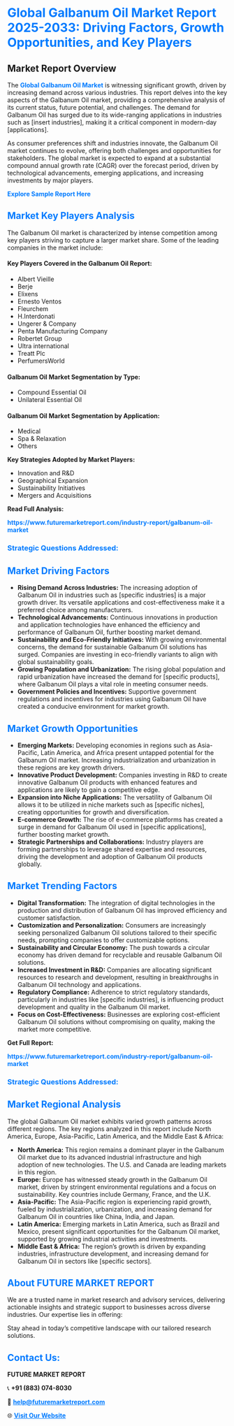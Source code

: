 <h1 style="color: #007BFF;">Global Galbanum Oil Market Report 2025-2033: Driving Factors, Growth Opportunities, and Key Players</h1>

<section id="overview">
<h2>Market Report Overview</h2>
<p>The <a href="https://www.futuremarketreport.com/industry-report/galbanum-oil-market" style="color: #007BFF; text-decoration: none;"><strong>Global Galbanum Oil Market</strong></a> is witnessing significant growth, driven by increasing demand across various industries. This report delves into the key aspects of the Galbanum Oil market, providing a comprehensive analysis of its current status, future potential, and challenges. The demand for Galbanum Oil has surged due to its wide-ranging applications in industries such as [insert industries], making it a critical component in modern-day [applications].</p>
<p>As consumer preferences shift and industries innovate, the Galbanum Oil market continues to evolve, offering both challenges and opportunities for stakeholders. The global market is expected to expand at a substantial compound annual growth rate (CAGR) over the forecast period, driven by technological advancements, emerging applications, and increasing investments by major players.</p>
</section>

<section id="overview">
<p><a href="https://www.futuremarketreport.com/request-sample/reportId=36790" style="color: #007BFF; text-decoration: none;"><strong>Explore Sample Report Here</strong></a></p>
</section>

<section id="key-players">
<h2 style="color: #007BFF;">Market Key Players Analysis</h2>
<p>The Galbanum Oil market is characterized by intense competition among key players striving to capture a larger market share. Some of the leading companies in the market include:</p>
<h4>Key Players Covered in the Galbanum Oil Report:</h4>
<ul><li>Albert Vieille</li><li>Berje</li><li>Elixens</li><li>Ernesto Ventos</li><li>Fleurchem</li><li>H.Interdonati</li><li>Ungerer &amp; Company</li><li>Penta Manufacturing Company</li><li>Robertet Group</li><li>Ultra international</li><li>Treatt Plc</li><li>PerfumersWorld</li></ul>
<h4>Galbanum Oil Market Segmentation by Type:</h4>
<ul><li>Compound Essential Oil</li><li>Unilateral Essential Oil</li></ul>

<h4>Galbanum Oil Market Segmentation by Application:</h4>
<ul><li>Medical</li><li>Spa &amp; Relaxation</li><li>Others</li></ul>
<p><strong>Key Strategies Adopted by Market Players:</strong></p>
<ul>
<li>Innovation and R&D</li>
<li>Geographical Expansion</li>
<li>Sustainability Initiatives</li>
<li>Mergers and Acquisitions</li>
</ul>
</section>

<section>
<p><strong>Read Full Analysis: </strong></p><a href="https://www.futuremarketreport.com/industry-report/galbanum-oil-market" style="color: #007BFF; text-decoration: none;"><strong>https://www.futuremarketreport.com/industry-report/galbanum-oil-market</strong></a>
<h3 style="color: #007BFF;">Strategic Questions Addressed:</h3>
</section>

<section id="driving-factors">
<h2 style="color: #007BFF;">Market Driving Factors</h2>
<ul>
<li><strong>Rising Demand Across Industries:</strong> The increasing adoption of Galbanum Oil in industries such as [specific industries] is a major growth driver. Its versatile applications and cost-effectiveness make it a preferred choice among manufacturers.</li>
<li><strong>Technological Advancements:</strong> Continuous innovations in production and application technologies have enhanced the efficiency and performance of Galbanum Oil, further boosting market demand.</li>
<li><strong>Sustainability and Eco-Friendly Initiatives:</strong> With growing environmental concerns, the demand for sustainable Galbanum Oil solutions has surged. Companies are investing in eco-friendly variants to align with global sustainability goals.</li>
<li><strong>Growing Population and Urbanization:</strong> The rising global population and rapid urbanization have increased the demand for [specific products], where Galbanum Oil plays a vital role in meeting consumer needs.</li>
<li><strong>Government Policies and Incentives:</strong> Supportive government regulations and incentives for industries using Galbanum Oil have created a conducive environment for market growth.</li>
</ul>
</section>

<section id="growth-opportunities">
<h2 style="color: #007BFF;">Market Growth Opportunities</h2>
<ul>
<li><strong>Emerging Markets:</strong> Developing economies in regions such as Asia-Pacific, Latin America, and Africa present untapped potential for the Galbanum Oil market. Increasing industrialization and urbanization in these regions are key growth drivers.</li>
<li><strong>Innovative Product Development:</strong> Companies investing in R&D to create innovative Galbanum Oil products with enhanced features and applications are likely to gain a competitive edge.</li>
<li><strong>Expansion into Niche Applications:</strong> The versatility of Galbanum Oil allows it to be utilized in niche markets such as [specific niches], creating opportunities for growth and diversification.</li>
<li><strong>E-commerce Growth:</strong> The rise of e-commerce platforms has created a surge in demand for Galbanum Oil used in [specific applications], further boosting market growth.</li>
<li><strong>Strategic Partnerships and Collaborations:</strong> Industry players are forming partnerships to leverage shared expertise and resources, driving the development and adoption of Galbanum Oil products globally.</li>
</ul>
</section>

<section id="trending-factors">
<h2 style="color: #007BFF;">Market Trending Factors</h2>
<ul>
<li><strong>Digital Transformation:</strong> The integration of digital technologies in the production and distribution of Galbanum Oil has improved efficiency and customer satisfaction.</li>
<li><strong>Customization and Personalization:</strong> Consumers are increasingly seeking personalized Galbanum Oil solutions tailored to their specific needs, prompting companies to offer customizable options.</li>
<li><strong>Sustainability and Circular Economy:</strong> The push towards a circular economy has driven demand for recyclable and reusable Galbanum Oil solutions.</li>
<li><strong>Increased Investment in R&D:</strong> Companies are allocating significant resources to research and development, resulting in breakthroughs in Galbanum Oil technology and applications.</li>
<li><strong>Regulatory Compliance:</strong> Adherence to strict regulatory standards, particularly in industries like [specific industries], is influencing product development and quality in the Galbanum Oil market.</li>
<li><strong>Focus on Cost-Effectiveness:</strong> Businesses are exploring cost-efficient Galbanum Oil solutions without compromising on quality, making the market more competitive.</li>
</ul>
</section>

<section>
<p><strong>Get Full Report: </strong></p><a href="https://www.futuremarketreport.com/industry-report/galbanum-oil-market" style="color: #007BFF; text-decoration: none;"><strong>https://www.futuremarketreport.com/industry-report/galbanum-oil-market</strong></a>
<h3 style="color: #007BFF;">Strategic Questions Addressed:</h3>
</section>


<section id="regional-analysis">
<h2 style="color: #007BFF;">Market Regional Analysis</h2>
<p>The global Galbanum Oil market exhibits varied growth patterns across different regions. The key regions analyzed in this report include North America, Europe, Asia-Pacific, Latin America, and the Middle East & Africa:</p>
<ul>
<li><strong>North America:</strong> This region remains a dominant player in the Galbanum Oil market due to its advanced industrial infrastructure and high adoption of new technologies. The U.S. and Canada are leading markets in this region.</li>
<li><strong>Europe:</strong> Europe has witnessed steady growth in the Galbanum Oil market, driven by stringent environmental regulations and a focus on sustainability. Key countries include Germany, France, and the U.K.</li>
<li><strong>Asia-Pacific:</strong> The Asia-Pacific region is experiencing rapid growth, fueled by industrialization, urbanization, and increasing demand for Galbanum Oil in countries like China, India, and Japan.</li>
<li><strong>Latin America:</strong> Emerging markets in Latin America, such as Brazil and Mexico, present significant opportunities for the Galbanum Oil market, supported by growing industrial activities and investments.</li>
<li><strong>Middle East & Africa:</strong> The region’s growth is driven by expanding industries, infrastructure development, and increasing demand for Galbanum Oil in sectors like [specific sectors].</li>
</ul>
</section>

<footer>
<h2 style="color: #007BFF;">About FUTURE MARKET REPORT</h2>
<p>We are a trusted name in market research and advisory services, delivering actionable insights and strategic support to businesses across diverse industries. Our expertise lies in offering:</p>

<p>Stay ahead in today’s competitive landscape with our tailored research solutions.</p>

<h2 style="color: #007BFF;">Contact Us:</h2>
<p><strong>FUTURE MARKET REPORT</strong></p>
<p>📞 <strong>+91 (883) 074-8030</strong></p>
<p>📧 <strong><a href="mailto:help@futuremarketreport.com" style="color: #007BFF;">help@futuremarketreport.com</a></strong></p>
<p>🌐 <strong><a href="https://www.futuremarketreport.com/" style="color: #007BFF;">Visit Our Website</a></strong></p>
</footer>